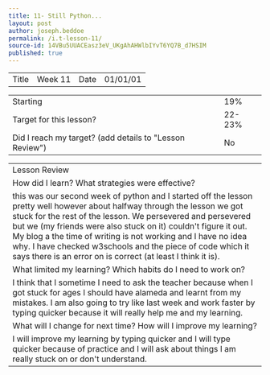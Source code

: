 ```yaml
---
title: 11- Still Python...
layout: post
author: joseph.beddoe
permalink: /i.t-lesson-11/
source-id: 14VBu5UUACEasz3eV_UKgAhAHWlbIYvT6YQ7B_d7HSIM
published: true
---
```

<table>
  <tr>
    <td>Title</td>
    <td>Week 11</td>
    <td>Date</td>
    <td>01/01/01</td>
  </tr>
</table>


<table>
  <tr>
    <td>Starting </td>
    <td>19%</td>
  </tr>
  <tr>
    <td>Target for this lesson?</td>
    <td>22-23%</td>
  </tr>
  <tr>
    <td>Did I reach my target? 
(add details to "Lesson Review")</td>
    <td>No</td>
  </tr>
</table>


<table>
  <tr>
    <td>Lesson Review</td>
  </tr>
  <tr>
    <td>How did I learn? What strategies were effective? </td>
  </tr>
  <tr>
    <td>this was our second week of python and I started off the lesson pretty well however about halfway through the lesson we got stuck for the rest of the lesson. We persevered and persevered but we (my friends were also stuck on it) couldn't figure it out. My blog a the time of writing is not working and I have no idea why. I have checked w3schools and the piece of code which it says there is an error on is correct (at least I think it is).</td>
  </tr>
  <tr>
    <td>What limited my learning? Which habits do I need to work on? </td>
  </tr>
  <tr>
    <td>I think that I sometime I need to ask the teacher because when I got stuck for ages I should have alameda and learnt from my mistakes. I am also going to try like last week and work faster by typing quicker because it will really help me and my learning.</td>
  </tr>
  <tr>
    <td>What will I change for next time? How will I improve my learning?</td>
  </tr>
  <tr>
    <td>I will improve my learning by typing quicker and I will type quicker because of practice and I will ask about things I am really stuck on or don't understand.</td>
  </tr>
</table>


 

